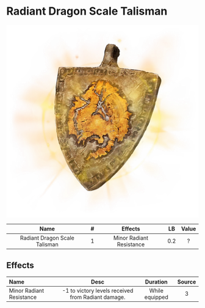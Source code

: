 # Radiant Dragon Scale Talisman

![Copyrighted Image](RadiantDragonScaleTalisman.png)





|             Name             | # |          Effects          | LB | Value |
| :---------------------------: | :-: | :----------------------: | :-: | :---: |
| Radiant Dragon Scale Talisman | 1 | Minor Radiant Resistance | 0.2 |   ?   |

## Effects

| Name                     |                       Desc                       |    Duration    | Source |
| :----------------------- | :------------------------------------------------: | :------------: | :-----------: |
| Minor Radiant Resistance | -1 to victory levels received from Radiant damage. | While equipped |       3       |
